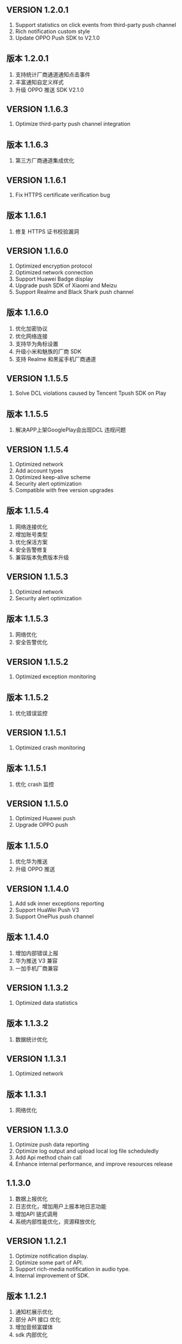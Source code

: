 VERSION 1.2.0.1
-------------------------------------------
1. Support statistics on click events from third-party push channel
2. Rich notification custom style
3. Update OPPO Push SDK to V2.1.0

版本 1.2.0.1
-------------------------------------------
1. 支持统计厂商通道通知点击事件
2. 丰富通知自定义样式
3. 升级 OPPO 推送 SDK V2.1.0



VERSION 1.1.6.3
-------------------------------------------
1. Optimize third-party push channel integration

版本 1.1.6.3
-------------------------------------------
1. 第三方厂商通道集成优化


VERSION 1.1.6.1
-------------------------------------------
1. Fix HTTPS certificate verification bug

版本 1.1.6.1
-------------------------------------------
1. 修复 HTTPS 证书校验漏洞


VERSION 1.1.6.0
-------------------------------------------
1. Optimized encryption protocol
2. Optimized network connection
3. Support Huawei Badge display
4. Upgrade push SDK of Xiaomi and Meizu
5. Support Realme and Black Shark push channel

版本 1.1.6.0
-------------------------------------------
1. 优化加密协议
2. 优化网络连接
3. 支持华为角标设置
4. 升级小米和魅族的厂商 SDK
5. 支持 Realme 和黑鲨手机厂商通道


VERSION 1.1.5.5
-------------------------------------------
1. Solve DCL violations caused by Tencent Tpush SDK on Play

版本 1.1.5.5
-------------------------------------------
1. 解决APP上架GooglePlay会出现DCL 违规问题


VERSION 1.1.5.4
-------------------------------------------
1. Optimized network
2. Add account types
3. Optimized keep-alive scheme 
4. Security alert optimization
5. Compatible with free version upgrades

版本 1.1.5.4
-------------------------------------------
1. 网络连接优化
2. 增加账号类型
3. 优化保活方案
4. 安全告警修复
5. 兼容版本免费版本升级


VERSION 1.1.5.3
-------------------------------------------
1. Optimized network
2. Security alert optimization

版本 1.1.5.3
-------------------------------------------
1. 网络优化
2. 安全告警优化


VERSION 1.1.5.2
-------------------------------------------
1. Optimized exception monitoring

版本 1.1.5.2
-------------------------------------------
1. 优化错误监控


VERSION 1.1.5.1
-------------------------------------------
1. Optimized crash monitoring

版本 1.1.5.1 
-------------------------------------------
1. 优化 crash 监控


VERSION 1.1.5.0
-------------------------------------------
1. Optimized Huawei push
2. Upgrade OPPO push

版本 1.1.5.0 
-------------------------------------------
1. 优化华为推送
2. 升级 OPPO 推送


VERSION 1.1.4.0
-------------------------------------------
1. Add sdk inner exceptions reporting
2. Support HuaWei Push V3
3. Support OnePlus push channel

版本 1.1.4.0 
-------------------------------------------
1. 增加内部错误上报
2. 华为推送 V3 兼容
3. 一加手机厂商兼容


VERSION 1.1.3.2
-------------------------------------------
1. Optimized data statistics

版本 1.1.3.2
-------------------------------------------
1. 数据统计优化


VERSION 1.1.3.1
-------------------------------------------
1. Optimized network

版本 1.1.3.1
-------------------------------------------
1. 网络优化


VERSION 1.1.3.0
-------------------------------------------
1. Optimize push data reporting
2. Optimize log output and upload local log file scheduledly
3. Add Api method chain call
4. Enhance internal performance, and improve resources release

1.1.3.0
-------------------------------------------
1. 数据上报优化
2. 日志优化，增加用户上报本地日志功能
3. 增加API 链式调用
4. 系统内部性能优化，资源释放优化


VERSION 1.1.2.1
-------------------------------------------
1. Optimize notification display.
2. Optimize some part of API.
3. Support rich-media notification in audio type.
4. Internal improvement of SDK.

版本 1.1.2.1
-------------------------------------------
1. 通知栏展示优化
2. 部分 API 接口 优化
3. 增加音频富媒体
4. sdk 内部优化